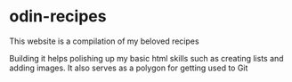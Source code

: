 # odin-recipes
This website is a compilation of my beloved recipes

Building it helps polishing up my basic html skills such as 
creating lists and adding images. It also serves as a polygon for 
getting used to Git